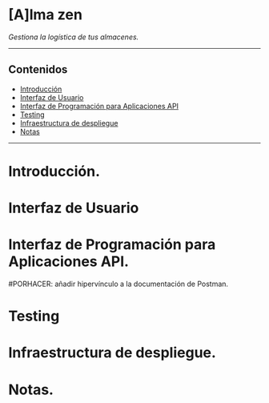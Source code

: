 # [A]lma zen 
*Gestiona la logística de tus almacenes.*

___

## Contenidos
 - [Introducción](#introducción)
 - [Interfaz de Usuario](#interfaz-de-usuario)
 - [Interfaz de Programación para Aplicaciones API](#interfaz-de-programación-para-aplicaciones-api)
 - [Testing](#testing)
 - [Infraestructura de despliegue](#infraestructura-de-despliegue)
 - [Notas](#notas)
____

# Introducción. 


# Interfaz de Usuario

# Interfaz de Programación para Aplicaciones API. 

#PORHACER: añadir hipervínculo a la documentación de Postman. 


# Testing

# Infraestructura de despliegue.

# Notas.  